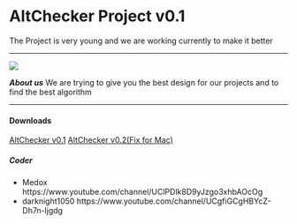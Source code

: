 AltChecker Project v0.1
===
The Project is very young and we are working currently to make it better

---

<img src="http://veiv.de/AltChecker_.png">


***About us***
We are trying to give you the best design for our projects and to find the best algorithm 

---

<h4>Downloads</h4>
<a href="http:/veiv.de/AltChecker.zip">AltChecker v0.1</a>
<a href="http:/veiv.de/AltChecker0.2.zip">AltChecker v0.2(Fix for Mac)</a>



<h5>Coder</h5>
<ul>
<li> Medox https://www.youtube.com/channel/UClPDlk8D9yJzgo3xhbAOcOg</li>
<li> darknight1050 https://www.youtube.com/channel/UCgfiGCgHBYcZ-Dh7n-ljgdg</li>
</ul>


